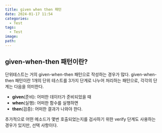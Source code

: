 ```yaml
---
title: given when then 패턴
date: 2024-01-17 11:54
categories:
  - Test
tags:
  - Test
image: 
path:
---
```


## given-when-then 패턴이란?
단위테스트는 거의 given-when-then 패턴으로 작성하는 경우가 많다. given-when-then 패턴이란 1개의 단위 테스트를 3가지 단계로 나누어 처리하는 패턴으로, 각각의 단계는 다음을 의미한다.

- **given**(준비): 어떠한 데이터가 준비되었을 때
- **when**(실행): 어떠한 함수를 실행하면
- **then**(검증): 어떠한 결과가 나와야 한다.

추가적으로 어떤 메소드가 몇번 호출되었는지를 검사하기 위한 verify 단계도 사용하는 경우가 있지만, 선택 사항이다.